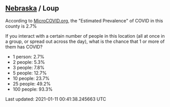 
## [Nebraska](/united-states/nebraska) / Loup

According to [MicroCOVID.org](http://microcovid.org),
the "Estimated Prevalence" of COVID in this county is 2.7%

If you interact with a certain number of people in this location
(all at once in a group, or spread out across the day), what is the chance that
1 or more of them has COVID?

- 1 person: 2.7%
- 2 people: 5.3%
- 3 people: 7.8%
- 5 people: 12.7%
- 10 people: 23.7%
- 25 people: 49.2%
- 100 people: 93.3%

Last updated: 2021-01-11 00:41:38.245663 UTC
